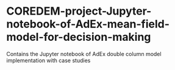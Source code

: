 # COREDEM-project-Jupyter-notebook-of-AdEx-mean-field-model-for-decision-making
Contains the Jupyter notebook of AdEx double column model implementation with case studies
